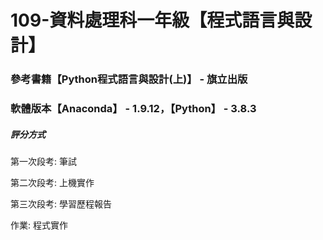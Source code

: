 # 109-資料處理科一年級【程式語言與設計】
### 參考書籍【Python程式語言與設計(上)】 - 旗立出版
### 軟體版本【Anaconda】 - 1.9.12，【Python】 - 3.8.3

##### 評分方式
第一次段考: 筆試

第二次段考: 上機實作

第三次段考: 學習歷程報告

作業: 程式實作
